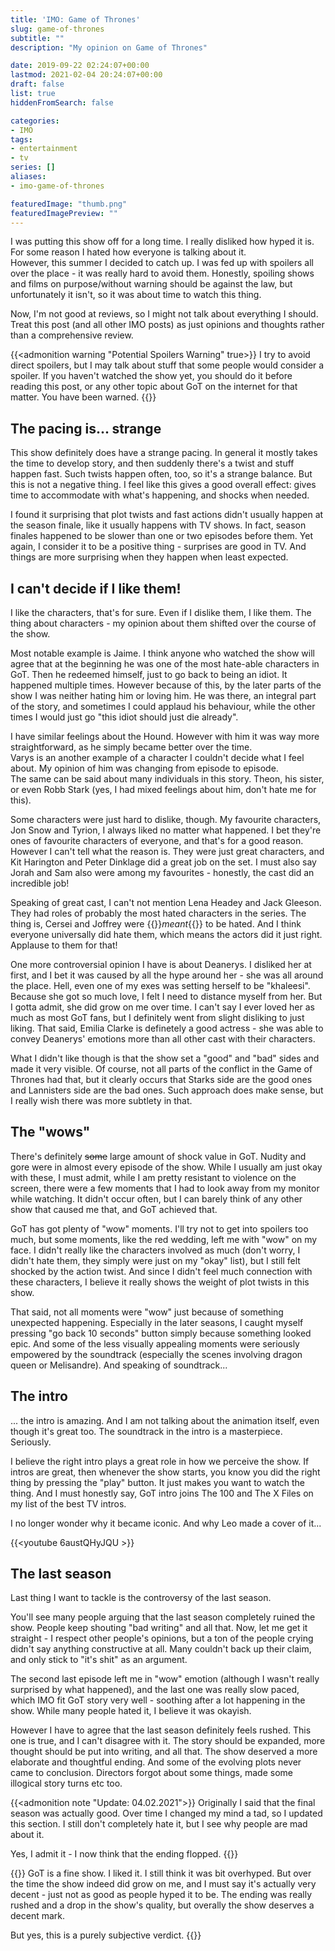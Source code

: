 ```yaml
---
title: 'IMO: Game of Thrones'
slug: game-of-thrones
subtitle: ""
description: "My opinion on Game of Thrones"

date: 2019-09-22 02:24:07+00:00
lastmod: 2021-02-04 20:24:07+00:00
draft: false
list: true
hiddenFromSearch: false

categories:
- IMO
tags:
- entertainment
- tv
series: []
aliases: 
- imo-game-of-thrones

featuredImage: "thumb.png"
featuredImagePreview: ""
---
```



I was putting this show off for a long time. I really disliked how hyped it is. For some reason I hated how everyone is talking about it.  
However, this summer I decided to catch up. I was fed up with spoilers all over the place - it was really hard to avoid them. Honestly, spoiling shows and films on purpose/without warning should be against the law, but unfortunately it isn't, so it was about time to watch this thing.

Now, I'm not good at reviews, so I might not talk about everything I should. Treat this post (and all other IMO posts) as just opinions and thoughts rather than a comprehensive review.

<!--more-->
{{<admonition warning "Potential Spoilers Warning" true>}}
I try to avoid direct spoilers, but I may talk about stuff that some people would consider a spoiler. If you haven't watched the show yet, you should do it before reading this post, or any other topic about GoT on the internet for that matter. You have been warned.
{{</admonition>}}
		

## The pacing is... strange

This show definitely does have a strange pacing. In general it mostly takes the time to develop story, and then suddenly there's a twist and stuff happen fast. Such twists happen often, too, so it's a strange balance. But this is not a negative thing. I feel like this gives a good overall effect: gives time to accommodate with what's happening, and shocks when needed.

I found it surprising that plot twists and fast actions didn't usually happen at the season finale, like it usually happens with TV shows. In fact, season finales happened to be slower than one or two episodes before them. Yet again, I consider it to be a positive thing - surprises are good in TV. And things are more surprising when they happen when least expected.

## I can't decide if I like them!

I like the characters, that's for sure. Even if I dislike them, I like them. The thing about characters - my opinion about them shifted over the course of the show.

Most notable example is Jaime. I think anyone who watched the show will agree that at the beginning he was one of the most hate-able characters in GoT. Then he redeemed himself, just to go back to being an idiot. It happened multiple times. However because of this, by the later parts of the show I was neither hating him or loving him. He was there, an integral part of the story, and sometimes I could applaud his behaviour, while the other times I would just go "this idiot should just die already".

I have similar feelings about the Hound. However with him it was way more straightforward, as he simply became better over the time.  
Varys is an another example of a character I couldn't decide what I feel about. My opinion of him was changing from episode to episode.  
The same can be said about many individuals in this story. Theon, his sister, or even Robb Stark (yes, I had mixed feelings about him, don't hate me for this).

Some characters were just hard to dislike, though. My favourite characters, Jon Snow and Tyrion, I always liked no matter what happened. I bet they're ones of favourite characters of everyone, and that's for a good reason. However I can't tell what the reason is. They were just great characters, and Kit Harington and Peter Dinklage did a great job on the set. I must also say Jorah and Sam also were among my favourites - honestly, the cast did an incredible job!

Speaking of great cast, I can't not mention Lena Headey and Jack Gleeson. They had roles of probably the most hated characters in the series. The thing is, Cersei and Joffrey were {{<underline>}}*meant*{{</underline>}} to be hated. And I think everyone universally did hate them, which means the actors did it just right. Applause to them for that!

One more controversial opinion I have is about Deanerys. I disliked her at first, and I bet it was caused by all the hype around her - she was all around the place. Hell, even one of my exes was setting herself to be "khaleesi". Because she got so much love, I felt I need to distance myself from her. But I gotta admit, she did grow on me over time. I can't say I ever loved her as much as most GoT fans, but I definitely went from slight disliking to just liking. That said, Emilia Clarke is definetely a good actress - she was able to convey Deanerys' emotions more than all other cast with their characters.

What I didn't like though is that the show set a "good" and "bad" sides and made it very visible. Of course, not all parts of the conflict in the Game of Thrones had that, but it clearly occurs that Starks side are the good ones and Lannisters side are the bad ones. Such approach does make sense, but I really wish there was more subtlety in that.

## The "wows"

There's definitely ~~some~~ large amount of shock value in GoT. Nudity and gore were in almost every episode of the show. While I usually am just okay with these, I must admit, while I am pretty resistant to violence on the screen, there were a few moments that I had to look away from my monitor while watching. It didn't occur often, but I can barely think of any other show that caused me that, and GoT achieved that.

GoT has got plenty of "wow" moments. I'll try not to get into spoilers too much, but some moments, like the red wedding, left me with "wow" on my face. I didn't really like the characters involved as much (don't worry, I didn't hate them, they simply were just on my "okay" list), but I still felt shocked by the action twist. And since I didn't feel much connection with these characters, I believe it really shows the weight of plot twists in this show.

That said, not all moments were "wow" just because of something unexpected happening. Especially in the later seasons, I caught myself pressing "go back 10 seconds" button simply because something looked epic. And some of the less visually appealing moments were seriously empowered by the soundtrack (especially the scenes involving dragon queen or Melisandre). And speaking of soundtrack...

## The intro

... the intro is amazing. And I am not talking about the animation itself, even though it's great too. The soundtrack in the intro is a masterpiece. Seriously.

I believe the right intro plays a great role in how we perceive the show. If intros are great, then whenever the show starts, you know you did the right thing by pressing the "play" button. It just makes you want to watch the thing. And I must honestly say, GoT intro joins The 100 and The X Files on my list of the best TV intros.

I no longer wonder why it became iconic. And why Leo made a cover of it...

{{<youtube 6austQHyJQU >}}

## The last season

Last thing I want to tackle is the controversy of the last season.

You'll see many people arguing that the last season completely ruined the show. People keep shouting "bad writing" and all that. Now, let me get it straight - I respect other people's opinions, but a ton of the people crying didn't say anything constructive at all. Many couldn't back up their claim, and only stick to "it's shit" as an argument.

The second last episode left me in "wow" emotion (although I wasn't really surprised by what happened), and the last one was really slow paced, which IMO fit GoT story very well - soothing after a lot happening in the show. While many people hated it, I believe it was okayish.

However I have to agree that the last season definitely feels rushed. This one is true, and I can't disagree with it. The story should be expanded, more thought should be put into writing, and all that. The show deserved a more elaborate and thoughtful ending. And some of the evolving plots never came to conclusion. Directors forgot about some things, made some illogical story turns etc too.

{{<admonition note "Update: 04.02.2021">}}
Originally I said that the final season was actually good. Over time I changed my mind a tad, so I updated this section. I still don't completely hate it, but I see why people are mad about it.

Yes, I admit it - I now think that the ending flopped.
{{</admonition>}}


{{<testimonial stars=4 title="My opinion?">}}
GoT is a fine show. I liked it. I still think it was bit overhyped. But over the time the show indeed did grow on me, and I must say it's actually very decent - just not as good as people hyped it to be. The ending was really rushed and a drop in the show's quality, but overally the show deserves a decent mark. 

But yes, this is a purely subjective verdict.
{{</testimonial>}}